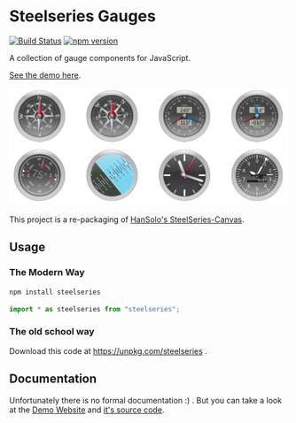 
# Steelseries Gauges

[![Build Status](https://travis-ci.org/nicolas-van/steelseries.svg?branch=master)](https://travis-ci.org/nicolas-van/steelseries) [![npm version](https://img.shields.io/npm/v/steelseries.svg)](https://www.npmjs.com/package/steelseries)

A collection of gauge components for JavaScript.

[See the demo here](https://nicolas-van.github.io/steelseries/).

![gauges](./gauges.png)

This project is a re-packaging of [HanSolo's SteelSeries-Canvas](https://github.com/HanSolo/SteelSeries-Canvas).

## Usage

### The Modern Way

```bash
npm install steelseries
```

```javascript
import * as steelseries from "steelseries";
```

### The old school way

Download this code at https://unpkg.com/steelseries .

## Documentation

Unfortunately there is no formal documentation :) . But you can take a look at the [Demo Website](https://nicolas-van.github.io/steelseries/) and [it's source code](https://github.com/nicolas-van/steelseries/tree/develop/srcdocs).
